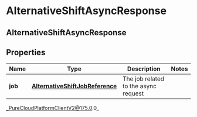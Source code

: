 # AlternativeShiftAsyncResponse

## AlternativeShiftAsyncResponse

## Properties

|Name | Type | Description | Notes|
|------------ | ------------- | ------------- | -------------|
| **job** | [**AlternativeShiftJobReference**](AlternativeShiftJobReference) | The job related to the async request | |



_PureCloudPlatformClientV2@175.0.0_
